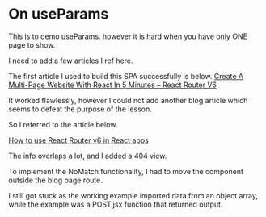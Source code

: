 # On useParams

This is to demo useParams.  however it is hard when you have only ONE page to show.

I need to add a few articles I ref here.

The first article I used to build this SPA successfully is below.
[Create A Multi-Page Website With React In 5 Minutes – React Router V6](https://www.techomoro.com/how-to-create-a-multi-page-website-with-react-in-5-minutes/)

It worked flawlessly, however I could not add another blog article which seems to defeat the purpose of the lesson.

So I referred to the article below.

[How to use React Router v6 in React apps](https://blog.logrocket.com/react-router-v6-guide/)

The info overlaps a lot, and I added a 404 view.

To implement the NoMatch functionality, I had to move the component outside the blog page route.

I still got stuck as the working example imported data from an object array, while the example was a POST.jsx function that returned output.

